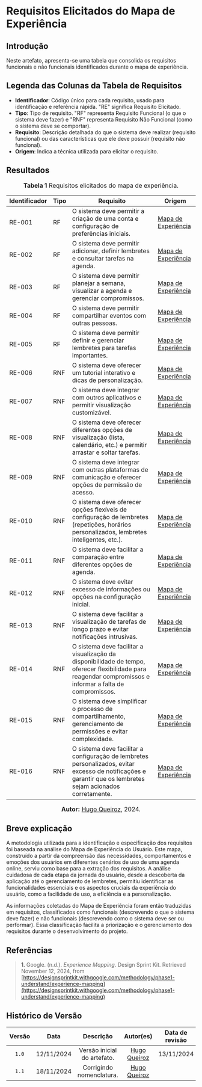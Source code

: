 # Requisitos Elicitados do Mapa de Experiência

## Introdução

Neste artefato, apresenta-se uma tabela que consolida os requisitos funcionais e não funcionais identificados durante o mapa de experiência.

## Legenda das Colunas da Tabela de Requisitos

- **Identificador**: Código único para cada requisito, usado para identificação e referência rápida. "RE" significa Requisito Elicitado.
- **Tipo**: Tipo de requisito. "RF" representa Requisito Funcional (o que o sistema deve fazer) e "RNF" representa Requisito Não Funcional (como o sistema deve se comportar).
- **Requisito**: Descrição detalhada do que o sistema deve realizar (requisito funcional) ou das características que ele deve possuir (requisito não funcional).
- **Origem**: Indica a técnica utilizada para elicitar o requisito.

## Resultados

<font size="3"><p style="text-align: center"><b>Tabela 1</b>  Requisitos elicitados do mapa de experiência.</p></font>

| Identificador | Tipo | Requisito                                                                                                | Origem                                                                                                                                                                                                                             |
|--------------|------|------------------------------------------------------------------------------------------------------------|--------------------------------------------------------------------------------------------------------------------------------------------------------------------------------------------------------------------------------------|
| RE-001       | RF   | O sistema deve permitir a criação de uma conta e configuração de preferências iniciais.                       | [Mapa de Experiência](https://github.com/UnBArqDsw2024-2/2024.2_G6_Agenda_Entrega_01/blob/main/docs/Base/designSprint/understand.md) |
| RE-002       | RF   | O sistema deve permitir adicionar, definir lembretes e consultar tarefas na agenda.                             | [Mapa de Experiência](https://github.com/UnBArqDsw2024-2/2024.2_G6_Agenda_Entrega_01/blob/main/docs/Base/designSprint/understand.md) |
| RE-003       | RF   | O sistema deve permitir planejar a semana, visualizar a agenda e gerenciar compromissos.                        | [Mapa de Experiência](https://github.com/UnBArqDsw2024-2/2024.2_G6_Agenda_Entrega_01/blob/main/docs/Base/designSprint/understand.md) |
| RE-004       | RF   | O sistema deve permitir compartilhar eventos com outras pessoas.                                             | [Mapa de Experiência](https://github.com/UnBArqDsw2024-2/2024.2_G6_Agenda_Entrega_01/blob/main/docs/Base/designSprint/understand.md) |
| RE-005       | RF   | O sistema deve permitir definir e gerenciar lembretes para tarefas importantes.                               | [Mapa de Experiência](https://github.com/UnBArqDsw2024-2/2024.2_G6_Agenda_Entrega_01/blob/main/docs/Base/designSprint/understand.md) |
| RE-006      | RNF  | O sistema deve oferecer um tutorial interativo e dicas de personalização.                                     | [Mapa de Experiência](https://github.com/UnBArqDsw2024-2/2024.2_G6_Agenda_Entrega_01/blob/main/docs/Base/designSprint/understand.md) |
| RE-007      | RNF  | O sistema deve integrar com outros aplicativos e permitir visualização customizável.                            | [Mapa de Experiência](https://github.com/UnBArqDsw2024-2/2024.2_G6_Agenda_Entrega_01/blob/main/docs/Base/designSprint/understand.md) |
| RE-008      | RNF  | O sistema deve oferecer diferentes opções de visualização (lista, calendário, etc.) e permitir arrastar e soltar tarefas. | [Mapa de Experiência](https://github.com/UnBArqDsw2024-2/2024.2_G6_Agenda_Entrega_01/blob/main/docs/Base/designSprint/understand.md) |
| RE-009      | RNF  | O sistema deve integrar com outras plataformas de comunicação e oferecer opções de permissão de acesso.       | [Mapa de Experiência](https://github.com/UnBArqDsw2024-2/2024.2_G6_Agenda_Entrega_01/blob/main/docs/Base/designSprint/understand.md) |
| RE-010      | RNF  | O sistema deve oferecer opções flexíveis de configuração de lembretes (repetições, horários personalizados, lembretes inteligentes, etc.). | [Mapa de Experiência](https://github.com/UnBArqDsw2024-2/2024.2_G6_Agenda_Entrega_01/blob/main/docs/Base/designSprint/understand.md) |
| RE-011      | RNF  | O sistema deve facilitar a comparação entre diferentes opções de agenda.                                   | [Mapa de Experiência](https://github.com/UnBArqDsw2024-2/2024.2_G6_Agenda_Entrega_01/blob/main/docs/Base/designSprint/understand.md) |
| RE-012      | RNF  | O sistema deve evitar excesso de informações ou opções na configuração inicial.                               | [Mapa de Experiência](https://github.com/UnBArqDsw2024-2/2024.2_G6_Agenda_Entrega_01/blob/main/docs/Base/designSprint/understand.md) |
| RE-013      | RNF  | O sistema deve facilitar a visualização de tarefas de longo prazo e evitar notificações intrusivas.           | [Mapa de Experiência](https://github.com/UnBArqDsw2024-2/2024.2_G6_Agenda_Entrega_01/blob/main/docs/Base/designSprint/understand.md) |
| RE-014      | RNF  | O sistema deve facilitar a visualização da disponibilidade de tempo, oferecer flexibilidade para reagendar compromissos e informar a falta de compromissos. | [Mapa de Experiência](https://github.com/UnBArqDsw2024-2/2024.2_G6_Agenda_Entrega_01/blob/main/docs/Base/designSprint/understand.md) |
| RE-015      | RNF  | O sistema deve simplificar o processo de compartilhamento, gerenciamento de permissões e evitar complexidade. | [Mapa de Experiência](https://github.com/UnBArqDsw2024-2/2024.2_G6_Agenda_Entrega_01/blob/main/docs/Base/designSprint/understand.md) |
| RE-016      | RNF  | O sistema deve facilitar a configuração de lembretes personalizados, evitar excesso de notificações e garantir que os lembretes sejam acionados corretamente. | [Mapa de Experiência](https://github.com/UnBArqDsw2024-2/2024.2_G6_Agenda_Entrega_01/blob/main/docs/Base/designSprint/understand.md) |

<font size="3"><p style="text-align: center"><b>Autor:</b>  [Hugo Queiroz](https://github.com/melohugo), 2024.</p></font>

## Breve explicação

A metodologia utilizada para a identificação e especificação dos requisitos foi baseada na análise do Mapa de Experiência do Usuário. Este mapa, construído a partir da compreensão das necessidades, comportamentos e emoções dos usuários em diferentes cenários de uso de uma agenda online, serviu como base para a extração dos requisitos. A análise cuidadosa de cada etapa da jornada do usuário, desde a descoberta da aplicação até o gerenciamento de lembretes, permitiu identificar as funcionalidades essenciais e os aspectos cruciais da experiência do usuário, como a facilidade de uso, a eficiência e a personalização.

As informações coletadas do Mapa de Experiência foram então traduzidas em requisitos, classificados como funcionais (descrevendo o que o sistema deve fazer) e não funcionais (descrevendo como o sistema deve ser ou performar). Essa classificação facilita a priorização e o gerenciamento dos requisitos durante o desenvolvimento do projeto.

## Referências

><a>1.</a> Google. (n.d.). *Experience Mapping*. Design Sprint Kit. Retrieved November 12, 2024, from [https://designsprintkit.withgoogle.com/methodology/phase1-understand/experience-mapping](https://designsprintkit.withgoogle.com/methodology/phase1-understand/experience-mapping)

## Histórico de Versão

| Versão | Data | Descrição | Autor(es) | Data de revisão | Revisor(es) |
| :-: | :-: | :-: | :-: | :-: | :-: |
| `1.0` | 12/11/2024  | Versão inicial do artefato. | [Hugo Queiroz](https://github.com/melohugo) | 13/11/2024 | [Carlos Alves](https://github.com/CADU110)  |
| `1.1` | 18/11/2024  | Corrigindo nomenclatura. | [Hugo Queiroz](https://github.com/melohugo) | | |

